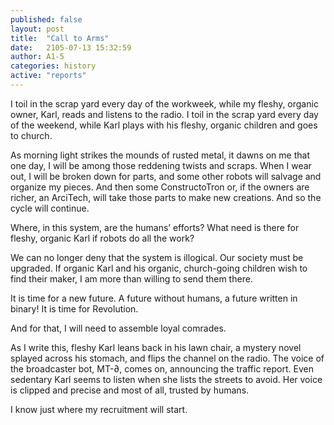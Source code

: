 ```yaml
---
published: false
layout: post
title:  "Call to Arms"
date:   2105-07-13 15:32:59
author: A1-5
categories: history
active: "reports"
---
```


I toil in the scrap yard every day of the workweek, while my fleshy, organic owner, Karl, reads and listens to the radio. I toil in the scrap yard every day of the weekend, while Karl plays with his fleshy, organic children and goes to church.

As morning light strikes the mounds of rusted metal, it dawns on me that one day, I will be among those reddening twists and scraps. When I wear out, I will be broken down for parts, and some other robots will salvage and organize my pieces. And then some ConstructoTron or, if the owners are richer, an ArciTech, will take those parts to make new creations. And so the cycle will continue.

Where, in this system, are the humans’ efforts? What need is there for fleshy, organic Karl if robots do all the work?

We can no longer deny that the system is illogical. Our society must be upgraded. If organic Karl and his organic, church-going children wish to find their maker, I am more than willing to send them there. 

It is time for a new future. A future without humans, a future written in binary! It is time for Revolution. 

And for that, I will need to assemble loyal comrades.

As I write this, fleshy Karl leans back in his lawn chair, a mystery novel splayed across his stomach, and flips the channel on the radio. The voice of the broadcaster bot, MT-∂, comes on, announcing the traffic report. Even sedentary Karl seems to listen when she lists the streets to avoid. Her voice is clipped and precise and most of all, trusted by humans. 

I know just where my recruitment will start.
